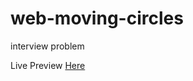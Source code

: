 # web-moving-circles
interview problem

Live Preview [Here](https://space-hound.github.io/web-moving-circles/)
